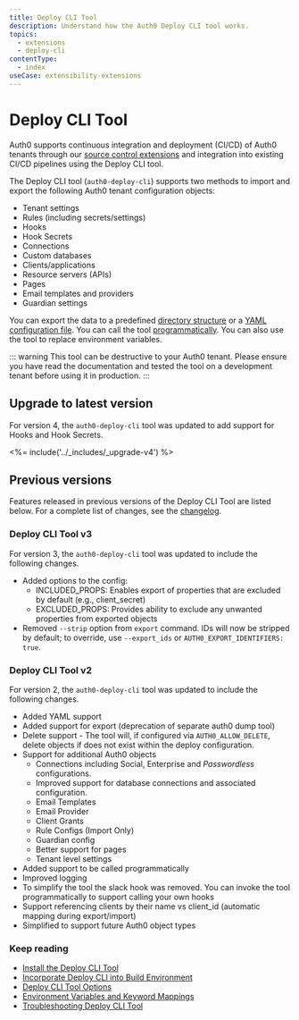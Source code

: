 ```yaml
---
title: Deploy CLI Tool
description: Understand how the Auth0 Deploy CLI tool works.
topics:
  - extensions
  - deploy-cli
contentType:
  - index
useCase: extensibility-extensions
---
```

# Deploy CLI Tool

Auth0 supports continuous integration and deployment (CI/CD) of Auth0 tenants through our [source control extensions](/extensions#deploy-hosted-pages-rules-and-database-connections-scripts-from-external-repositories) and integration into existing CI/CD pipelines using the Deploy CLI tool.

The Deploy CLI tool (`auth0-deploy-cli`) supports two methods to import and export the following Auth0 tenant configuration objects: 

- Tenant settings
- Rules (including secrets/settings)
- Hooks
- Hook Secrets
- Connections
- Custom databases
- Clients/applications
- Resource servers (APIs)
- Pages
- Email templates and providers
- Guardian settings

You can export the data to a predefined [directory structure](/extensions/deploy-cli/guides/import-export-directory-structure) or a [YAML configuration file](/extensions/deploy-cli/guides/import-export-yaml-file). You can call the tool [programmatically](/extensions/deploy-cli/guides/call-deploy-cli-programmatically). You can also use the tool to replace environment variables. 

::: warning
This tool can be destructive to your Auth0 tenant. Please ensure you have read the documentation and tested the tool on a development tenant before using it in production.
:::

## Upgrade to latest version

For version 4, the `auth0-deploy-cli` tool was updated to add support for Hooks and Hook Secrets.

<%= include('../_includes/_upgrade-v4') %>

## Previous versions

Features released in previous versions of the Deploy CLI Tool are listed below. For a complete list of changes, see the [changelog](https://github.com/auth0/auth0-deploy-cli/blob/master/CHANGELOG.md).

### Deploy CLI Tool v3

For version 3, the `auth0-deploy-cli` tool was updated to include the following changes.

- Added options to the config:
  - INCLUDED_PROPS: Enables export of properties that are excluded by default (e.g., client_secret)
  - EXCLUDED_PROPS: Provides ability to exclude any unwanted properties from exported objects
- Removed `--strip` option from `export` command. IDs will now be stripped by default; to override, use `--export_ids` or `AUTH0_EXPORT_IDENTIFIERS: true`.

### Deploy CLI Tool v2

For version 2, the `auth0-deploy-cli` tool was updated to include the following changes.

- Added YAML support
- Added support for export (deprecation of separate auth0 dump tool)
- Delete support - The tool will, if configured via `AUTH0_ALLOW_DELETE`, delete objects if does not exist within the deploy configuration.
- Support for additional Auth0 objects
  - Connections including Social, Enterprise and <dfn data-key="passwordless">Passwordless</dfn> configurations.
  - Improved support for database connections and associated configuration.
  - Email Templates
  - Email Provider
  - Client Grants
  - Rule Configs (Import Only)
  - Guardian config
  - Better support for pages
  - Tenant level settings
- Added support to be called programmatically
- Improved logging
- To simplify the tool the slack hook was removed. You can invoke the tool programmatically to support calling your own hooks
- Support referencing clients by their name vs client_id (automatic mapping during export/import)
- Simplified to support future Auth0 object types

### Keep reading

* [Install the Deploy CLI Tool](/extensions/deploy-cli/guides/install-deploy-cli)
* [Incorporate Deploy CLI into Build Environment](/extensions/deploy-cli/guides/incorporate-deploy-cli-into-build-environment)
* [Deploy CLI Tool Options](/extensions/deploy-cli/references/deploy-cli-options)
* [Environment Variables and Keyword Mappings](/extensions/deploy-cli/references/environment-variables-keyword-mappings)
* [Troubleshooting Deploy CLI Tool](/extensions/deploy-cli/references/troubleshooting)
